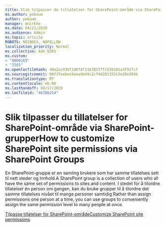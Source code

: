```yaml
---
title: Slik tilpasser du tillatelser for SharePoint-område via SharePoint-grupper
ms.author: pebaum
author: pebaum
manager: mnirkhe
ms.date: 04/21/2020
ms.audience: Admin
ms.topic: article
ROBOTS: NOINDEX, NOFOLLOW
localization_priority: Normal
ms.collection: Adm_O365
ms.custom:
- "9000165"
- "3165"
ms.openlocfilehash: 49a2ac93bf146f4f134785fffc536101a3f91fcf
ms.sourcegitcommit: 90f37eebec9aaa9e49c2cf4d201152c5e20e384b
ms.translationtype: MT
ms.contentlocale: nb-NO
ms.lasthandoff: 08/17/2020
ms.locfileid: "46786214"
---
```

# <a name="how-to-customize-sharepoint-site-permissions-via-sharepoint-groups"></a><span data-ttu-id="5b3a0-102">Slik tilpasser du tillatelser for SharePoint-område via SharePoint-grupper</span><span class="sxs-lookup"><span data-stu-id="5b3a0-102">How to customize SharePoint site permissions via SharePoint Groups</span></span> 

<span data-ttu-id="5b3a0-103">En SharePoint-gruppe er en samling brukere som har samme tillatelses sett til nett steder og innhold.</span><span class="sxs-lookup"><span data-stu-id="5b3a0-103">A SharePoint group is a collection of users who all have the same set of permissions to sites and content.</span></span> <span data-ttu-id="5b3a0-104">I stedet for å tilordne tillatelser én person om gangen, kan du bruke grupper til å tilordne det samme tillatelses nivået til mange personer samtidig.</span><span class="sxs-lookup"><span data-stu-id="5b3a0-104">Rather than assign permissions one person at a time, you can use groups to conveniently assign the same permission level to many people at once.</span></span>

[<span data-ttu-id="5b3a0-105">Tilpasse tillatelser for SharePoint-område</span><span class="sxs-lookup"><span data-stu-id="5b3a0-105">Customize SharePoint site permissions</span></span>](https://docs.microsoft.com/sharepoint/customize-sharepoint-site-permissions)